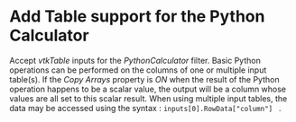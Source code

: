 # Add Table support for the Python Calculator

Accept *vtkTable* inputs for the *PythonCalculator* filter. Basic Python operations can be performed on the columns of one or multiple input table(s). If the *Copy Arrays* property is *ON* when the result of the Python operation happens to be a scalar value, the output will be a column whose values are all set to this scalar result. When using multiple input tables, the data may be accessed using the syntax : `inputs[0].RowData["column"] ` .
